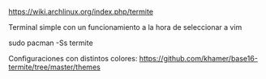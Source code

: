 https://wiki.archlinux.org/index.php/termite

Terminal simple con un funcionamiento a la hora de seleccionar a vim

sudo pacman -Ss termite


Configuraciones con distintos colores:
https://github.com/khamer/base16-termite/tree/master/themes
